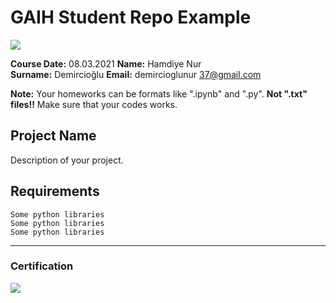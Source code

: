# GAIH Student Repo Example
![](img/newlogo.png)

**Course Date:** 08.03.2021
**Name:** Hamdiye Nur  
**Surname:** Demircioğlu
**Email:** demircioglunur 37@gmail.com

**Note:** Your homeworks can be formats like ".ipynb" and ".py". **Not ".txt" files!!** Make sure that your codes works.  

## Project Name
Description of your project.

## Requirements
```
Some python libraries
Some python libraries
Some python libraries
```
---

### Certification
![](img/TopLearnerCertificate.png)

